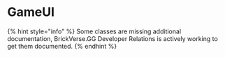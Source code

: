 # GameUI

{% hint style="info" %}
Some classes are missing additional documentation, BrickVerse.GG Developer Relations is actively working to get them documented.
{% endhint %}
